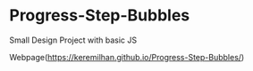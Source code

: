 # Progress-Step-Bubbles
Small Design Project with basic JS

Webpage(https://keremilhan.github.io/Progress-Step-Bubbles/)

